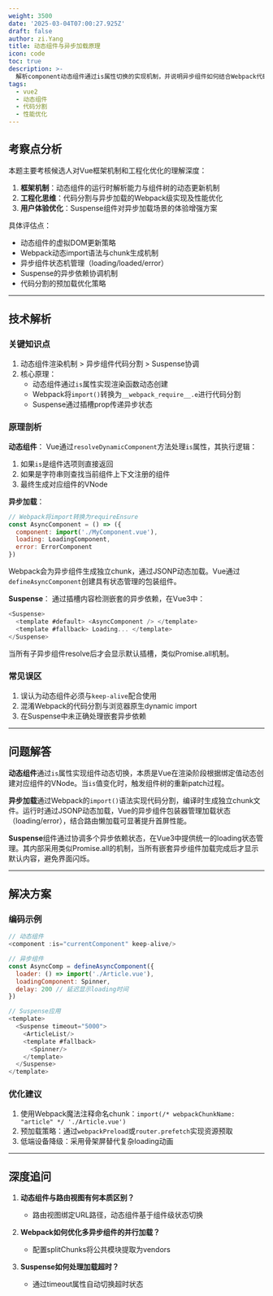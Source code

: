 ```yaml
---
weight: 3500
date: '2025-03-04T07:00:27.925Z'
draft: false
author: zi.Yang
title: 动态组件与异步加载原理
icon: code
toc: true
description: >-
  解析component动态组件通过is属性切换的实现机制，并说明异步组件如何结合Webpack代码分割实现按需加载。Vue3中Suspense组件如何增强异步加载体验？
tags:
  - vue2
  - 动态组件
  - 代码分割
  - 性能优化
---
```




## 考察点分析

本题主要考核候选人对Vue框架机制和工程化优化的理解深度：

1. **框架机制**：动态组件的运行时解析能力与组件树的动态更新机制
2. **工程化思维**：代码分割与异步加载的Webpack级实现及性能优化
3. **用户体验优化**：Suspense组件对异步加载场景的体验增强方案

具体评估点：

- 动态组件的虚拟DOM更新策略
- Webpack动态import语法与chunk生成机制
- 异步组件状态机管理（loading/loaded/error）
- Suspense的异步依赖协调机制
- 代码分割的预加载优化策略

---

## 技术解析

### 关键知识点

1. 动态组件渲染机制 > 异步组件代码分割 > Suspense协调
2. 核心原理：
   - 动态组件通过`is`属性实现渲染函数动态创建
   - Webpack将`import()`转换为`__webpack_require__.e`进行代码分割
   - Suspense通过插槽prop传递异步状态

### 原理剖析

**动态组件**：
Vue通过`resolveDynamicComponent`方法处理`is`属性，其执行逻辑：

1. 如果`is`是组件选项则直接返回
2. 如果是字符串则查找当前组件上下文注册的组件
3. 最终生成对应组件的VNode

**异步加载**：

```javascript
// Webpack将import转换为requireEnsure
const AsyncComponent = () => ({
  component: import('./MyComponent.vue'),
  loading: LoadingComponent,
  error: ErrorComponent
})
```

Webpack会为异步组件生成独立chunk，通过JSONP动态加载。Vue通过`defineAsyncComponent`创建具有状态管理的包装组件。

**Suspense**：
通过插槽内容检测嵌套的异步依赖，在Vue3中：

```javascript
<Suspense>
  <template #default> <AsyncComponent /> </template>
  <template #fallback> Loading... </template>
</Suspense>
```

当所有子异步组件resolve后才会显示默认插槽，类似Promise.all机制。

### 常见误区

1. 误认为动态组件必须与`keep-alive`配合使用
2. 混淆Webpack的代码分割与浏览器原生dynamic import
3. 在Suspense中未正确处理嵌套异步依赖

---

## 问题解答

**动态组件**通过`is`属性实现组件动态切换，本质是Vue在渲染阶段根据绑定值动态创建对应组件的VNode。当`is`值变化时，触发组件树的重新patch过程。

**异步加载**通过Webpack的`import()`语法实现代码分割，编译时生成独立chunk文件。运行时通过JSONP动态加载，Vue的异步组件包装器管理加载状态（loading/error），结合路由懒加载可显著提升首屏性能。

**Suspense**组件通过协调多个异步依赖状态，在Vue3中提供统一的loading状态管理。其内部采用类似Promise.all的机制，当所有嵌套异步组件加载完成后才显示默认内容，避免界面闪烁。

---

## 解决方案

### 编码示例

```javascript
// 动态组件
<component :is="currentComponent" keep-alive/>

// 异步组件
const AsyncComp = defineAsyncComponent({
  loader: () => import('./Article.vue'),
  loadingComponent: Spinner,
  delay: 200 // 延迟显示loading时间
})

// Suspense应用
<template>
  <Suspense timeout="5000">
    <ArticleList/>
    <template #fallback>
      <Spinner/>
    </template>
  </Suspense>
</template>
```

### 优化建议

1. 使用Webpack魔法注释命名chunk：`import(/* webpackChunkName: "article" */ './Article.vue')`
2. 预加载策略：通过`webpackPreload`或`router.prefetch`实现资源预取
3. 低端设备降级：采用骨架屏替代复杂loading动画

---

## 深度追问

1. **动态组件与路由视图有何本质区别？**
   - 路由视图绑定URL路径，动态组件基于组件级状态切换

2. **Webpack如何优化多异步组件的并行加载？**
   - 配置splitChunks将公共模块提取为vendors

3. **Suspense如何处理加载超时？**
   - 通过timeout属性自动切换超时状态
